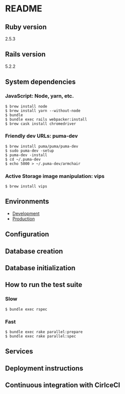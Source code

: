 # README

## Ruby version

2.5.3

## Rails version

5.2.2

## System dependencies

### JavaScript: Node, yarn, etc.

    $ brew install node
    $ brew install yarn --without-node
    $ bundle
    $ bundle exec rails webpacker:install
    $ brew cask install chromedriver

### Friendly dev URLs: puma-dev

    $ brew install puma/puma/puma-dev
    $ sudo puma-dev -setup
    $ puma-dev -install
    $ cd ~/.puma-dev
    $ echo 5000 > ~/.puma-dev/armchair

### Active Storage image manipulation: vips

    $ brew install vips

## Environments

* [Development](http://armchair.test)
* [Production](https://www.armchairdj.com)

## Configuration

## Database creation

## Database initialization

## How to run the test suite

### Slow

    $ bundle exec rspec

### Fast

    $ bundle exec rake parallel:prepare
    $ bundle exec rake parallel:spec

## Services

## Deployment instructions

## Continuous integration with CirlceCI
